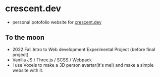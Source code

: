 # crescent.dev

- personal potofolio website for [crescent.dev](https://crescent.dev)

## To the moon
- 2022 Fall Intro to Web development Experimental Project (before final project)
- Vanilla JS / Three.js / SCSS / Webpack
- I use Voxels to make a 3D person avartar(it's me!) and make a simple website with it. 

